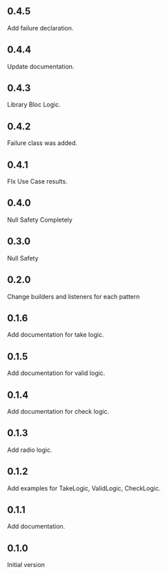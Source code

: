 ## 0.4.5

Add failure declaration.

## 0.4.4

Update documentation.

## 0.4.3

Library Bloc Logic.

## 0.4.2

Failure class was added.

## 0.4.1

FIx Use Case results.

## 0.4.0

Null Safety Completely

## 0.3.0

Null Safety

## 0.2.0

Change builders and listeners for each pattern

## 0.1.6

Add documentation for take logic.

## 0.1.5

Add documentation for valid logic.

## 0.1.4

Add documentation for check logic.

## 0.1.3

Add radio logic.

## 0.1.2

Add examples for TakeLogic, ValidLogic, CheckLogic. 

## 0.1.1 

Add documentation.

## 0.1.0

Initial version
